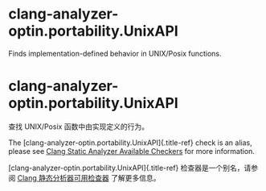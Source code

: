 # clang-analyzer-optin.portability.UnixAPI

Finds implementation-defined behavior in UNIX/Posix functions.

# clang-analyzer-optin.portability.UnixAPI

查找 UNIX/Posix 函数中由实现定义的行为。

The [clang-analyzer-optin.portability.UnixAPI]{.title-ref} check is an alias, please see [Clang Static Analyzer Available Checkers](https://clang.llvm.org/docs/analyzer/checkers.html#optin-portability-unixapi) for more information.

[clang-analyzer-optin.portability.UnixAPI]{.title-ref} 检查器是一个别名，请参阅 [Clang 静态分析器可用检查器](https://clang.llvm.org/docs/analyzer/checkers.html#optin-portability-unixapi) 了解更多信息。
